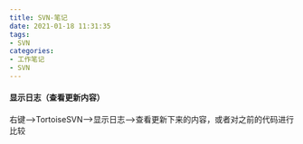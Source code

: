 ```yaml
---
title: SVN-笔记
date: 2021-01-18 11:31:35
tags:
- SVN
categories:
- 工作笔记
- SVN
---
```


#### 显示日志（查看更新内容）

右键—>TortoiseSVN—>显示日志—>查看更新下来的内容，或者对之前的代码进行比较